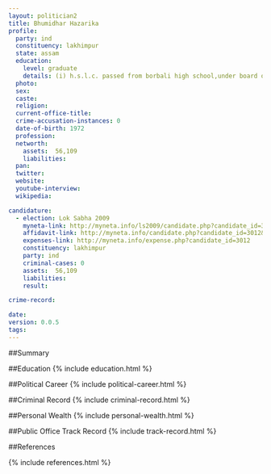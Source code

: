 ```yaml
---
layout: politician2
title: Bhumidhar Hazarika
profile: 
  party: ind
  constituency: lakhimpur
  state: assam
  education: 
    level: graduate
    details: (i) h.s.l.c. passed from borbali high school,under board of secondary education, assam in the year 1989 (ii) b.t. t.d.c. part ii (2+1) final examination passed from kherajkhat degree college under dibrugarh university in the year 1998
  photo: 
  sex: 
  caste: 
  religion: 
  current-office-title: 
  crime-accusation-instances: 0
  date-of-birth: 1972
  profession: 
  networth: 
    assets:  56,109
    liabilities: 
  pan: 
  twitter: 
  website: 
  youtube-interview: 
  wikipedia: 

candidature: 
  - election: Lok Sabha 2009
    myneta-link: http://myneta.info/ls2009/candidate.php?candidate_id=3012
    affidavit-link: http://myneta.info/candidate.php?candidate_id=3012&scan=original
    expenses-link: http://myneta.info/expense.php?candidate_id=3012
    constituency: lakhimpur 
    party: ind
    criminal-cases: 0
    assets:  56,109
    liabilities: 
    result:  

crime-record: 

date: 
version: 0.0.5
tags: 
---
```

##Summary


##Education
{% include education.html %}


##Political Career
{% include political-career.html %}


##Criminal Record
{% include criminal-record.html %}


##Personal Wealth
{% include personal-wealth.html %}


##Public Office Track Record
{% include track-record.html %}


##References


{% include references.html %}